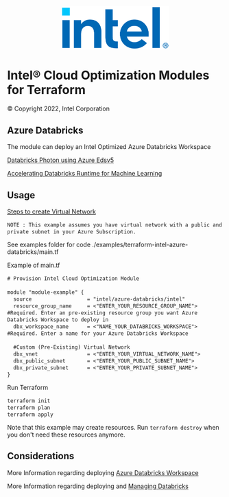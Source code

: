 <p align="center">
  <img src="https://github.com/intel/terraform-intel-azure-databricks/blob/main/images/logo-classicblue-800px.png?raw=true" alt="Intel Logo" width="250"/>
</p>

# Intel® Cloud Optimization Modules for Terraform

© Copyright 2022, Intel Corporation

## Azure Databricks
The module can deploy an Intel Optimized Azure Databricks Workspace

[Databricks Photon using Azure Edsv5](https://www.databricks.com/blog/2022/05/17/reduce-time-to-decision-with-the-databricks-lakehouse-platform-and-latest-intel-3rd-gen-xeon-scalable-processors.html)

[Accelerating Databricks Runtime for Machine Learning](https://techcommunity.microsoft.com/t5/ai-customer-engineering-team/accelerating-azure-databricks-runtime-for-machine-learning/ba-p/3524273)

## Usage
[Steps to create Virtual Network](https://learn.microsoft.com/en-us/azure/virtual-network/quick-create-portal#create-a-virtual-network)
```
NOTE : This example assumes you have virtual network with a public and private subnet in your Azure Subscription. 
```
See examples folder for code ./examples/terraform-intel-azure-databricks/main.tf

Example of main.tf

```hcl
# Provision Intel Cloud Optimization Module

module "module-example" {
  source                  = "intel/azure-databricks/intel"
  resource_group_name     = <"ENTER_YOUR_RESOURCE_GROUP_NAME">                #Required. Enter an pre-existing resource group you want Azure Databricks Workspace to deploy in
  dbx_workspace_name      = <"NAME_YOUR_DATABRICKS_WORKSPACE">                #Required. Enter a name for your Azure Databricks Workspace
  
  #Custom (Pre-Existing) Virtual Network
  dbx_vnet                = <"ENTER_YOUR_VIRTUAL_NETWORK_NAME"> 
  dbx_public_subnet       = <"ENTER_YOUR_PUBLIC_SUBNET_NAME"> 
  dbx_private_subnet      = <"ENTER_YOUR_PRIVATE_SUBNET_NAME"> 
}

```

Run Terraform

```hcl
terraform init  
terraform plan
terraform apply
```

Note that this example may create resources. Run `terraform destroy` when you don't need these resources anymore.

## Considerations

More Information regarding deploying [Azure Databricks Workspace](https://registry.terraform.io/providers/hashicorp/azurerm/latest/docs/resources/databricks_workspace)

More Information regarding deploying and [Managing Databricks](https://registry.terraform.io/providers/hashicorp/azurerm/latest/docs/resources/databricks_workspace)
